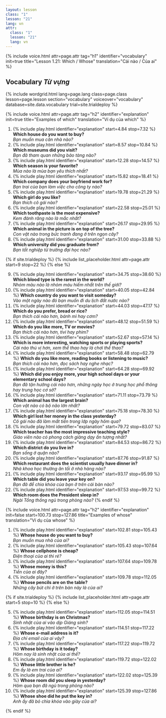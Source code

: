 ```yaml
---
layout: lesson
class: "1"
lesson: "21"
lang: vn
attr:
  class: "1"
  lesson: "21"
  lang: vn
---
```


{%  include voice.html attr=page.attr                     tag="h1"
	identifier="vocabulary"  init=true
	title="Lesson 1.21: Which / Whose"
	translation="Cái nào / Của ai"
%}

## Vocabulary   *Từ vựng*

{% include wordgrid.html lang=page.lang
		class=page.class 
		lesson=page.lesson 
		section="vocabulary"
		voiceover="vocabulary"
		database=site.data.vocabulary 
		trial=site.trialdeploy %}
		

{%  include voice.html attr=page.attr                     tag="h2"
	identifier="explanation"  init=true
	title="Examples of which"
	translation="Ví dụ của which"
%}

1. {% include play.html identifier="explanation" start=4.84 stop=7.32 %} **Which house do you want to buy?**  
*Bạn muốn mua căn nhà nào?*
2. {% include play.html identifier="explanation" start=8.57 stop=10.84 %} **Which museums did you visit?**  
*Bạn đã tham quan những bảo tàng nào?*
3. {% include play.html identifier="explanation" start=12.28 stop=14.57 %} **Which season is your favorite?**  
*Mùa nào là mùa bạn yêu thích nhất?*
4. {% include play.html identifier="explanation" start=15.82 stop=18.41 %} **Which company does your boyfriend work for?**  
*Bạn trai của bạn làm việc cho công ty nào?*
5. {% include play.html identifier="explanation" start=19.78 stop=21.29 %} **Which girl do you like?**  
*Bạn thích cô gái nào?*
6. {% include play.html identifier="explanation" start=22.58 stop=25.01 %} **Which toothpaste is the most expensive?**  
*Kem đánh răng nào là mắc nhất?*
7. {% include play.html identifier="explanation" start=26.17 stop=29.95 %} **Which animal in the picture is on top of the tree?**  
*Con vật nào trong bức tranh đang ở trên ngọn cây?*
8. {% include play.html identifier="explanation" start=31.00 stop=33.88 %} **Which university did you graduate from?**  
*Bạn tốt nghiệp từ trường đại học nào?*

{% if site.trialdeploy %}
	{% include list_placeholder.html  attr=page.attr     start=9 stop=22 %}
	{% else %}

9. {% include play.html identifier="explanation" start=34.75 stop=38.60 %} **Which blood type is the rarest in the world?**  
*Nhóm màu nào là nhóm máu hiếm nhất trên thế giới?*
10. {% include play.html identifier="explanation" start=40.05 stop=42.84 %} **Which country do you want to visit someday?**  
*Vào một ngày nào đó bạn muốn đi du lịch đất nước nào?*
11. {% include play.html identifier="explanation" start=44.03 stop=47.17 %} **Which do you prefer, bread or rice?**  
*Bạn thích cái nào hơn, bánh mì hay cơm?*
12. {% include play.html identifier="explanation" start=48.12 stop=51.59 %} **Which do you like more, TV or movies?**  
*Bạn thích cái nào hơn, tivi hay phim?*
13. {% include play.html identifier="explanation" start=52.67 stop=57.14 %} **Which is more interesting, watching sports or playing sports?**  
*Cái nào thú vị hơn, xem thể thao hay là chơi thể thao?*
14. {% include play.html identifier="explanation" start=58.48 stop=62.79 %} **Which do you like more, reading books or listening to music?**  
*Bạn thích cái nào hơn, đọc sách hay nghe nhạc?*
15. {% include play.html identifier="explanation" start=64.28 stop=69.92 %} **Which did you enjoy more, your high school days or your elementary school days?**  
*Bạn đã tận hưởng cái nào hơn, những ngày học ở trung học phổ thông hay trung học cơ sở?*
16. {% include play.html identifier="explanation" start=71.11 stop=73.79 %} **Which animal has the largest brain?**  
*Con vật nào có bộ não lớn nhất?*
17. {% include play.html identifier="explanation" start=75.18 stop=78.30 %} **Which girl lost her money in the class yesterday?**  
*Cô gái nào đã làm mất tiền trong lớp ngày hôm qua?*
18. {% include play.html identifier="explanation" start=79.72 stop=83.07 %} **Which teacher has the most impressive teaching style?**  
*Giáo viên nào có phong cách giảng dạy ấn tượng nhất?*
19. {% include play.html identifier="explanation" start=84.53 stop=86.72 %} **Which district do you live in?**  
*Bạn sống ở quận nào?*
20. {% include play.html identifier="explanation" start=87.76 stop=91.87 %} **Which restaurant does the scientist usually have dinner in?**  
*Nhà khoa học thường ăn tối ở nhà hàng nào?*
21. {% include play.html identifier="explanation" start=93.17 stop=95.99 %} **Which table did you leave your key on?**  
*Bạn đã để chìa khóa của bạn ở trên cái bàn nào?*
22. {% include play.html identifier="explanation" start=97.53 stop=99.72 %} **Which room does the President sleep in?**  
*Ngài Tổng thống ngủ trong phòng nào?*
{% endif %}

{%  include voice.html attr=page.attr                     tag="h2"
	identifier="explanation"  init=false start=100.73 stop=127.86
	title="Examples of whose"
	translation="Ví dụ của whose" %}

1. {% include play.html identifier="explanation" start=102.81 stop=105.43 %} **Whose house do you want to buy?**  
*Bạn muốn mua nhà của ai?*
2. {% include play.html identifier="explanation" start=105.43 stop=107.64 %} **Whose cellphone is cheap?**  
*Điện thoại của ai thì rẻ?*
3. {% include play.html identifier="explanation" start=107.64 stop=109.78 %} **Whose money is this?**  
*Tiền của ai đây?*
4. {% include play.html identifier="explanation" start=109.78 stop=112.05 %} **Whose pencils are on the table?**  
*Những cây bút chì ở trên bàn này là của ai?*

{% if site.trialdeploy %}
	{% include list_placeholder.html  attr=page.attr     start=5 stop=10 %}
	{% else %}

5. {% include play.html identifier="explanation" start=112.05 stop=114.51 %} **Whose birthday is on Christmas?**  
*Sinh nhật của ai vào dịp Giáng sinh?*
6. {% include play.html identifier="explanation" start=114.51 stop=117.22 %} **Whose e-mail address is it?**  
*Địa chỉ email của ai vậy?*
7. {% include play.html identifier="explanation" start=117.22 stop=119.72 %} **Whose birthday is it today?**  
*Hôm nay là sinh nhật của ai thế?*
8. {% include play.html identifier="explanation" start=119.72 stop=122.02 %} **Whose little brother is he?**  
*Em ấy là em trai của ai?*
9. {% include play.html identifier="explanation" start=122.02 stop=125.39 %} **Whose room did you sleep in yesterday?**  
*Hôm qua bạn đã ngủ trong phòng nào?*
10. {% include play.html identifier="explanation" start=125.39 stop=127.86 %} **Whose shoe did he put the key in?**  
*Anh ấy đã bỏ chìa khóa vào giày của ai?*

{% endif %}

